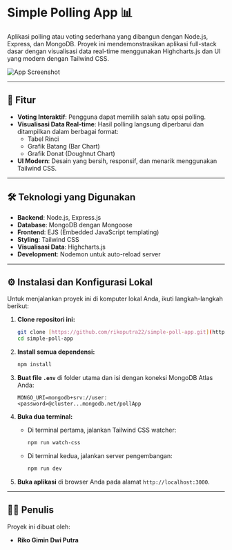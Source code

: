 # Simple Polling App 📊

Aplikasi polling atau voting sederhana yang dibangun dengan Node.js, Express, dan MongoDB. Proyek ini mendemonstrasikan aplikasi full-stack dasar dengan visualisasi data real-time menggunakan Highcharts.js dan UI yang modern dengan Tailwind CSS.

![App Screenshot](https://imgur.com/a/XjuYbfG)

---

## 🚀 Fitur

-   **Voting Interaktif**: Pengguna dapat memilih salah satu opsi polling.
-   **Visualisasi Data Real-time**: Hasil polling langsung diperbarui dan ditampilkan dalam berbagai format:
    -   Tabel Rinci
    -   Grafik Batang (Bar Chart)
    -   Grafik Donat (Doughnut Chart)
-   **UI Modern**: Desain yang bersih, responsif, dan menarik menggunakan Tailwind CSS.

---

## 🛠️ Teknologi yang Digunakan

-   **Backend**: Node.js, Express.js
-   **Database**: MongoDB dengan Mongoose
-   **Frontend**: EJS (Embedded JavaScript templating)
-   **Styling**: Tailwind CSS
-   **Visualisasi Data**: Highcharts.js
-   **Development**: Nodemon untuk auto-reload server

---

## ⚙️ Instalasi dan Konfigurasi Lokal

Untuk menjalankan proyek ini di komputer lokal Anda, ikuti langkah-langkah berikut:

1.  **Clone repositori ini:**
    ```bash
    git clone [https://github.com/rikoputra22/simple-poll-app.git](https://github.com/rikoputra22/simple-poll-app.git)
    cd simple-poll-app
    ```

2.  **Install semua dependensi:**
    ```bash
    npm install
    ```

3.  **Buat file `.env`** di folder utama dan isi dengan koneksi MongoDB Atlas Anda:
    ```
    MONGO_URI=mongodb+srv://user:<password>@cluster...mongodb.net/pollApp
    ```

4.  **Buka dua terminal:**
    -   Di terminal pertama, jalankan Tailwind CSS watcher:
        ```bash
        npm run watch-css
        ```
    -   Di terminal kedua, jalankan server pengembangan:
        ```bash
        npm run dev
        ```

5.  **Buka aplikasi** di browser Anda pada alamat `http://localhost:3000`.

---

## 👨‍💻 Penulis

Proyek ini dibuat oleh:
-   **Riko Gimin Dwi Putra**